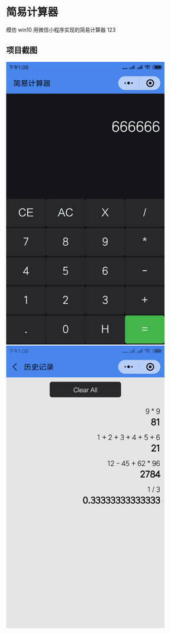 ﻿# 简易计算器

模仿 win10 用微信小程序实现的简易计算器 123

## 项目截图

<img src="screenshot/screenshot1.png" width="428" hegiht="642"/> <img src="screenshot/screenshot2.png" width="428" hegiht="642"/>

